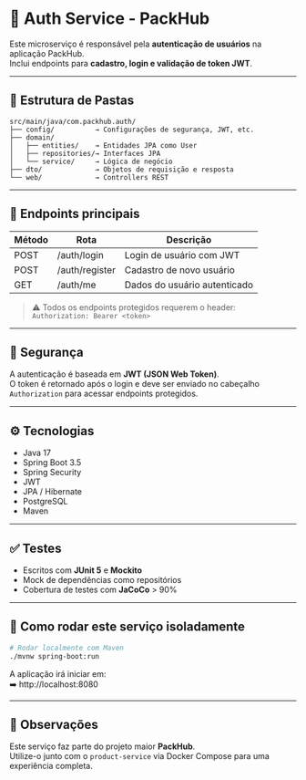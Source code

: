 # 🔐 Auth Service - PackHub

Este microserviço é responsável pela **autenticação de usuários** na aplicação PackHub.  
Inclui endpoints para **cadastro, login e validação de token JWT**.

---

## 📁 Estrutura de Pastas

```
src/main/java/com.packhub.auth/
├── config/          → Configurações de segurança, JWT, etc.
├── domain/
│   ├── entities/    → Entidades JPA como User
│   ├── repositories/→ Interfaces JPA
│   └── service/     → Lógica de negócio
├── dto/             → Objetos de requisição e resposta
└── web/             → Controllers REST
```

---

## 🧪 Endpoints principais

| Método | Rota            | Descrição                   |
|--------|------------------|------------------------------|
| POST   | /auth/login      | Login de usuário com JWT     |
| POST   | /auth/register   | Cadastro de novo usuário     |
| GET    | /auth/me         | Dados do usuário autenticado |

> ⚠️ Todos os endpoints protegidos requerem o header:  
> `Authorization: Bearer <token>`

---

## 🔐 Segurança

A autenticação é baseada em **JWT (JSON Web Token)**.  
O token é retornado após o login e deve ser enviado no cabeçalho `Authorization` para acessar endpoints protegidos.

---

## ⚙️ Tecnologias

- Java 17
- Spring Boot 3.5
- Spring Security
- JWT
- JPA / Hibernate
- PostgreSQL
- Maven

---

## ✅ Testes

- Escritos com **JUnit 5** e **Mockito**
- Mock de dependências como repositórios
- Cobertura de testes com **JaCoCo** > 90%

---

## 🚀 Como rodar este serviço isoladamente

```bash
# Rodar localmente com Maven
./mvnw spring-boot:run
```

A aplicação irá iniciar em:  
➡️ http://localhost:8080

---

## 📝 Observações

Este serviço faz parte do projeto maior **PackHub**.  
Utilize-o junto com o `product-service` via Docker Compose para uma experiência completa.
